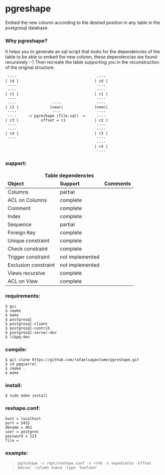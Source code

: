 # pgreshape
Embed the new column according to the desired position in any table in the postgresql database.

### Why pgreshape?
It helps you to generate an sql script that looks for the dependencies of the table to be able to embed the new column, these dependencies are found recursively :-) Then recreate the table supporting you in the reconstruction of the original structure.

```
 ----                                    ----
| id |                                  | id |
 ----                                    ----
 ----                                    ----
| c1 |                                  | c1 |
 ----                                    ----
 ----                ----                ----
| c2 |              |newc|              |newc|
 ----                ----                ----
 ----     -> pgreshape (file.sql) ->     ----
| c3 |          offset = c1             | c2 |
 ----                                    ----
 ----                                    ----
| c4 |                                  | c3 |
 ----                                    ----
                                         ----
                                        | c4 |
                                         ----
```

### support:
<table>
	<thead>
    <tr>
			<td colspan="3" align="center">
        <strong>Table dependencies</strong>
			</td>
		</tr>
		<tr>
			<td><strong>Object</strong></td>
			<td><strong>Support</strong></td>
			<td><strong>Comments</strong></td>
		</tr>
	</thead>
	<tbody>
		<tr>
			<td>Columns</td>
			<td>partial</td>
			<td></td>
		</tr>
		<tr>
			<td>ACL on Columns</td>
			<td>complete</td>
			<td></td>
		</tr>
		<tr>
			<td>Comment</td>
			<td>complete</td>
			<td></td>
		</tr>
		<tr>
			<td>Index</td>
			<td>complete</td>
			<td></td>
		</tr>
		<tr>
			<td>Sequence</td>
			<td>partial</td>
			<td></td>
		</tr>
		<tr>
			<td>Foreign Key</td>
			<td>complete</td>
			<td></td>
		</tr>		
		<tr>
			<td>Unique constraint</td>
			<td>complete</td>
			<td></td>
		</tr>
		<tr>
			<td>Check constraint</td>
			<td>complete</td>
			<td></td>
		</tr>
		<tr>
			<td>Trigger constraint</td>
			<td>not implemented</td>
			<td></td>
		</tr>
		<tr>
			<td>Exclusion constraint</td>
			<td>not implemented</td>
			<td></td>
		</tr>
		<tr>
			<td>Views recursive</td>
			<td>complete</td>
			<td></td>
		</tr>
		<tr>
			<td>ACL on View</td>
			<td>complete</td>
			<td></td>
		</tr>
	</tbody>
</table>



### requirements:
```
$ gcc
$ cmake
$ make
$ postgresql
$ postgresql-client
$ postgresql-contrib
$ postgresql-server-dev
$ libpq-dev
```

### compile:
```
$ git clone https://github.com/rafaelsagastume/pgreshape.git
$ cd pgquarrel
$ cmake .
$ make
```

### install:
```
$ sudo make install
```

### reshape.conf:
```
host = localhost
port = 5432
dbname = db1
user = postgres
password = 123
file =
```

### example:
> `pgreshape -c /opt/reshape.conf -s rrhh -t expediente -offset emisor -column nueva -type 'boolean'`
